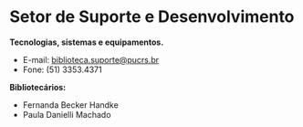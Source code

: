 # Setor de Suporte e Desenvolvimento

**Tecnologias, sistemas e equipamentos.**

* E-mail: biblioteca.suporte@pucrs.br
* Fone: (51) 3353.4371

**Bibliotecários:**
* Fernanda Becker Handke
* Paula Danielli Machado
